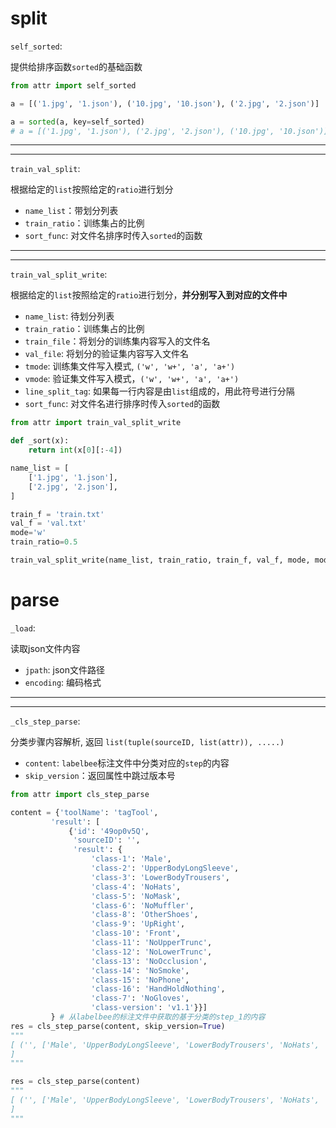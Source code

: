 # split

`self_sorted`:

提供给排序函数`sorted`的基础函数

```python
from attr import self_sorted

a = [('1.jpg', '1.json'), ('10.jpg', '10.json'), ('2.jpg', '2.json')]

a = sorted(a, key=self_sorted)
# a = [('1.jpg', '1.json'), ('2.jpg', '2.json'), ('10.jpg', '10.json')]
```

---

---

`train_val_split`:

根据给定的`list`按照给定的`ratio`进行划分

- `name_list`：带划分列表
- `train_ratio`：训练集占的比例
- `sort_func`: 对文件名排序时传入`sorted`的函数

---

---

`train_val_split_write`:

根据给定的`list`按照给定的`ratio`进行划分，**并分别写入到对应的文件中**

- `name_list`: 待划分列表
- `train_ratio`：训练集占的比例
- `train_file`：将划分的训练集内容写入的文件名
- `val_file`: 将划分的验证集内容写入文件名
- `tmode`: 训练集文件写入模式, `('w', 'w+', 'a', 'a+')`
- `vmode`: 验证集文件写入模式，`('w', 'w+', 'a', 'a+')`
- `line_split_tag`: 如果每一行内容是由`list`组成的，用此符号进行分隔
- `sort_func`: 对文件名进行排序时传入`sorted`的函数

```python
from attr import train_val_split_write

def _sort(x):
    return int(x[0][:-4])

name_list = [
    ['1.jpg', '1.json'],
    ['2.jpg', '2.json'],
]

train_f = 'train.txt'
val_f = 'val.txt'
mode='w'
train_ratio=0.5

train_val_split_write(name_list, train_ratio, train_f, val_f, mode, mode, sort_func=_sort)
```





# parse

`_load`:

读取json文件内容

- `jpath`: json文件路径
- `encoding`: 编码格式

---

---

`_cls_step_parse`:

分类步骤内容解析, 返回 `list(tuple(sourceID, list(attr)), .....)`

- `content`: `labelbee`标注文件中分类对应的`step`的内容
- `skip_version`：返回属性中跳过版本号

```python
from attr import cls_step_parse

content = {'toolName': 'tagTool',
         'result': [
             {'id': '49op0v5Q',
              'sourceID': '',
              'result': {
                  'class-1': 'Male',
                  'class-2': 'UpperBodyLongSleeve',
                  'class-3': 'LowerBodyTrousers',
                  'class-4': 'NoHats',
                  'class-5': 'NoMask',
                  'class-6': 'NoMuffler',
                  'class-8': 'OtherShoes',
                  'class-9': 'UpRight',
                  'class-10': 'Front',
                  'class-11': 'NoUpperTrunc',
                  'class-12': 'NoLowerTrunc',
                  'class-13': 'NoOcclusion',
                  'class-14': 'NoSmoke',
                  'class-15': 'NoPhone',
                  'class-16': 'HandHoldNothing',
                  'class-7': 'NoGloves',
                  'class-version': 'v1.1'}}]
         } # 从labelbee的标注文件中获取的基于分类的step_1的内容
res = cls_step_parse(content, skip_version=True)
"""
[ ('', ['Male', 'UpperBodyLongSleeve', 'LowerBodyTrousers', 'NoHats', 'NoMask', 'NoMuffler', 'OtherShoes', 'UpRight', 'Front', 'NoUpperTrunc', 'NoLowerTrunc', 'NoOcclusion', 'NoSmoke', 'NoPhone', 'HandHoldNothing', 'NoGloves']),
]
"""

res = cls_step_parse(content)
"""
[ ('', ['Male', 'UpperBodyLongSleeve', 'LowerBodyTrousers', 'NoHats', 'NoMask', 'NoMuffler', 'OtherShoes', 'UpRight', 'Front', 'NoUpperTrunc', 'NoLowerTrunc', 'NoOcclusion', 'NoSmoke', 'NoPhone', 'HandHoldNothing', 'NoGloves', 'v1.1']),
]
"""

```

